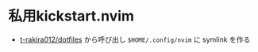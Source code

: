 # 私用kickstart.nvim

- [t-rakira012/dotfiles](https://github.com/t-akira012/dotfiles) から呼び出し `$HOME/.config/nvim` に symlink を作る
